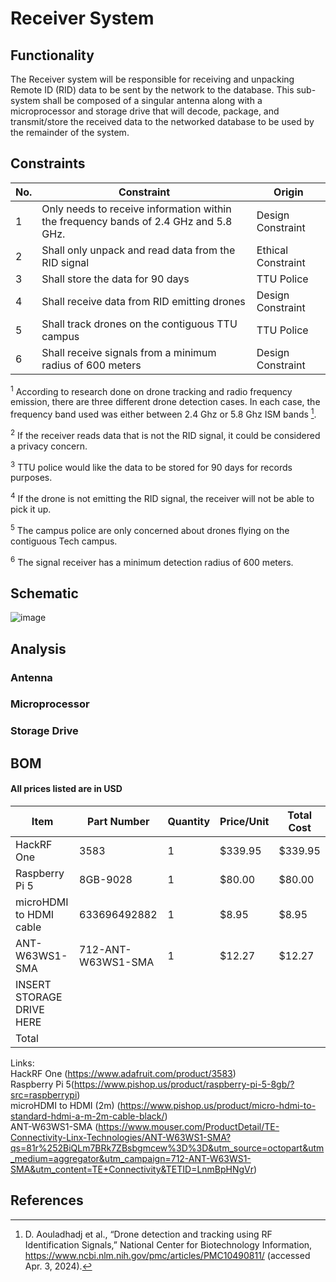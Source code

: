 # Receiver System 
## Functionality
The Receiver system will be responsible for receiving and unpacking Remote ID (RID) data to be sent by the network to the database. This sub-system shall be composed of a singular antenna along with a microprocessor and storage drive that will decode, package, and transmit/store the received data to the networked database to be used by the remainder of the system.
## Constraints
| No.| Constraint | Origin |
| -- | --------- |--------|
|  1 | Only needs to receive information within the frequency bands of 2.4 GHz and 5.8 GHz. | Design Constraint|
|  2 | Shall only unpack and read data from the RID signal | Ethical Constraint       |                          
|  3 | Shall store the data for 90 days    |  TTU Police  |   
|  4 | Shall receive data from RID emitting drones | Design Constraint |
|  5 | Shall track drones on the contiguous TTU campus | TTU Police |
|  6 | Shall receive signals from a minimum radius of 600 meters | Design Constraint |


<sup>1</sup> According to research done on drone tracking and radio frequency emission, there are three different drone detection cases. In each case, the frequency band used was either between 2.4 Ghz or 5.8 Ghz ISM bands [^6].   

<sup>2</sup> If the receiver reads data that is not the RID signal, it could be considered a privacy concern.

<sup>3</sup> TTU police would like the data to be stored for 90 days for records purposes.

<sup>4</sup> If the drone is not emitting the RID signal, the receiver will not be able to pick it up.

<sup>5</sup> The campus police are only concerned about drones flying on the contiguous Tech campus.

<sup>6</sup> The signal receiver has a minimum detection radius of 600 meters.

## Schematic
![image](https://github.com/mrnye42/Drone-Tracker-Project/assets/113947428/0d1d1ad6-30ce-4065-8f34-d38c02ce6f21)





## Analysis
### Antenna

### Microprocessor

### Storage Drive

## BOM
#### All prices listed are in USD
| Item     | Part Number | Quantity | Price/Unit     | Total Cost |
| -------- | ------------| -------- |----------------|------------|
|HackRF One         |3583             |1          |$339.95            |$339.95            |
|Raspberry Pi 5          |8GB-9028             |1          |$80.00                |$80.00            |
|microHDMI to HDMI cable          |633696492882            |1          |$8.95                |$8.95            |
|ANT-W63WS1-SMA          |712-ANT-W63WS1-SMA             |1          |$12.27                |$12.27            |
|INSERT STORAGE DRIVE HERE  |             |          |                |            |
|Total     |             |          |                |            |

Links:\
HackRF One (https://www.adafruit.com/product/3583) \
Raspberry Pi 5(https://www.pishop.us/product/raspberry-pi-5-8gb/?src=raspberrypi) \
microHDMI to HDMI (2m) (https://www.pishop.us/product/micro-hdmi-to-standard-hdmi-a-m-2m-cable-black/) \
ANT-W63WS1-SMA (https://www.mouser.com/ProductDetail/TE-Connectivity-Linx-Technologies/ANT-W63WS1-SMA?qs=81r%252BiQLm7BRk7ZBsbgmcew%3D%3D&utm_source=octopart&utm_medium=aggregator&utm_campaign=712-ANT-W63WS1-SMA&utm_content=TE+Connectivity&TETID=LnmBpHNgVr)

## References
[^1]: J. Marcel, “3 key factors that determine the range of bluetooth,” Bluetooth® Technology Website, https://www.bluetooth.com/blog/3-key-factors-that-determinethe-range-of-bluetooth/ (accessed Apr. 3, 2024). 

[^2]: “ANT-W63WS1 Series Blade-Style Dipole WiFi 6 Antenna,” Mouser, https://www.mouser.com/datasheet/2/418/9/ENG_DS_ant_w63_cw_rcs_ccc_ds_A1-3238314.pdf (accessed Apr. 3, 2024). 
[^3]: “Raspberry pi 5,” Raspberry Pi, https://datasheets.raspberrypi.com/rpi5/raspberry-pi-5-product-brief.pdf (accessed Apr. 3, 2024).

[^4]: S. Cerwin, Radio Propagation and Antennas: A Non-Mathematical Treatment of Radio and Antennas. Bloomington, IN: AuthorHouse, 2019. 

[^5]: ASTM F3411-19, https://cdn.standards.iteh.ai/samples/105468/200257eeb5fa47a78e98a17ac132ba03/ASTM-F3411-19.pdf (accessed Apr. 3, 2024). 

[^6]: D. Aouladhadj et al., “Drone detection and tracking using RF Identification Signals,” National Center for Biotechnology Information, https://www.ncbi.nlm.nih.gov/pmc/articles/PMC10490811/ (accessed Apr. 3, 2024). 

[^7]: M. Ossmann, “Greatscottgadgets/hackrf: Low cost software radio platform,” GitHub, https://github.com/greatscottgadgets/hackrf (accessed Apr. 3, 2024). 

[^8]: “Welcome to hackrf’s documentation!,” Welcome to HackRF’s documentation! - HackRF documentation, https://hackrf.readthedocs.io/en/latest/ (accessed Apr. 3, 2024). 
